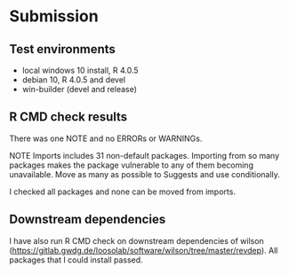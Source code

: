# Submission
## Test environments
* local windows 10 install, R 4.0.5
* debian 10, R 4.0.5 and devel
* win-builder (devel and release)

## R CMD check results
There was one NOTE and no ERRORs or WARNINGs.

NOTE
Imports includes 31 non-default packages.
Importing from so many packages makes the package vulnerable to any of them becoming unavailable. Move as many as possible to Suggests and use conditionally.

I checked all packages and none can be moved from imports.

## Downstream dependencies
I have also run R CMD check on downstream dependencies of wilson 
(https://gitlab.gwdg.de/loosolab/software/wilson/tree/master/revdep).
All packages that I could install passed.
